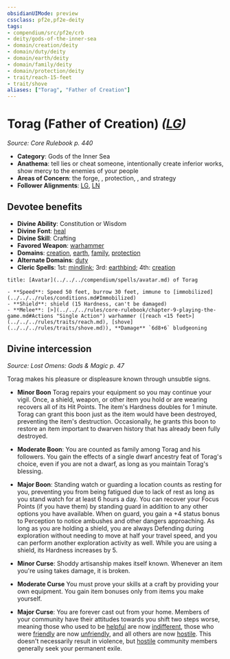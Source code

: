 ```yaml
---
obsidianUIMode: preview
cssclass: pf2e,pf2e-deity
tags:
- compendium/src/pf2e/crb
- deity/gods-of-the-inner-sea
- domain/creation/deity
- domain/duty/deity
- domain/earth/deity
- domain/family/deity
- domain/protection/deity
- trait/reach-15-feet
- trait/shove
aliases: ["Torag", "Father of Creation"]
---
```

# Torag (Father of Creation) *([LG](../../../rules/traits/lawful-goo-b1.md))*  
*Source: Core Rulebook p. 440*  

- **Category**: Gods of the Inner Sea
- **Anathema**: tell lies or cheat someone, intentionally create inferior works, show mercy to the enemies of your people
- **Areas of Concern**: the forge, , protection, , and strategy
- **Follower Alignments**: [LG](../../../rules/traits/lawful-goo-b1.md), [LN](../../../rules/traits/lawful-neutral-b1.md)

## Devotee benefits

- **Divine Ability**: Constitution or Wisdom
- **Divine Font**: [heal](../../spells/heal.md)
- **Divine Skill**: Crafting
- **Favored Weapon**: [warhammer](../../equipment/items/warhammer.md)
- **Domains**: [creation](../domains.md#Creation), [earth](../domains.md#Earth), [family](../domains.md#Family), [protection](../domains.md#Protection)
- **Alternate Domains**: [duty](../domains.md#Duty)
- **Cleric Spells**: 1st: [mindlink](../../spells/mindlink.md); 3rd: [earthbind](../../spells/earthbind.md); 4th: [creation](../../spells/creation.md)

```ad-embed-avatar
title: [Avatar](../../../compendium/spells/avatar.md) of Torag

- **Speed**: Speed 50 feet, burrow 30 feet, immune to [immobilized](../../../rules/conditions.md#Immobilized)
- **Shield**: shield (15 Hardness, can't be damaged)
- **Melee**: [>](../../../rules/core-rulebook/chapter-9-playing-the-game.md#Actions "Single Action") warhammer ([reach <15 feet>](../../../rules/traits/reach.md), [shove](../../../rules/traits/shove.md)), **Damage** `6d8+6` bludgeoning
```

## Divine intercession
*Source: Lost Omens: Gods & Magic p. 47*

Torag makes his pleasure or displeasure known through unsubtle signs.

- **Minor Boon** Torag repairs your equipment so you may continue your vigil. Once, a shield, weapon, or other item you hold or are wearing recovers all of its Hit Points. The item's Hardness doubles for 1 minute. Torag can grant this boon just as the item would have been destroyed, preventing the item's destruction. Occasionally, he grants this boon to restore an item important to dwarven history that has already been fully destroyed.
- **Moderate Boon**: You are counted as family among Torag and his followers. You gain the effects of a single dwarf ancestry feat of Torag's choice, even if you are not a dwarf, as long as you maintain Torag's blessing.
- **Major Boon**: Standing watch or guarding a location counts as resting for you, preventing you from being fatigued due to lack of rest as long as you stand watch for at least 6 hours a day. You can recover your Focus Points (if you have them) by standing guard in addition to any other options you have available. When on guard, you gain a +4 status bonus to Perception to notice ambushes and other dangers approaching. As long as you are holding a shield, you are always Defending during exploration without needing to move at half your travel speed, and you can perform another exploration activity as well. While you are using a shield, its Hardness increases by 5.

- **Minor Curse**: Shoddy artisanship makes itself known. Whenever an item you're using takes damage, it is broken.
- **Moderate Curse** You must prove your skills at a craft by providing your own equipment. You gain item bonuses only from items you make yourself.
- **Major Curse**: You are forever cast out from your home. Members of your community have their attitudes towards you shift two steps worse, meaning those who used to be [helpful](../../../rules/conditions.md#Helpful) are now [indifferent](../../../rules/conditions.md#Indifferent), those who were [friendly](../../../rules/conditions.md#Friendly) are now [unfriendly](../../../rules/conditions.md#Unfriendly), and all others are now [hostile](../../../rules/conditions.md#Hostile). This doesn't necessarily result in violence, but [hostile](../../../rules/conditions.md#Hostile) community members generally seek your permanent exile.
